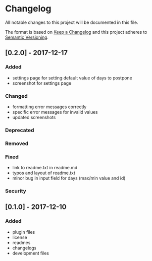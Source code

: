 # Changelog

All notable changes to this project will be documented in this file.

The format is based on [Keep a Changelog](http://keepachangelog.com/en/1.0.0/)
and this project adheres to [Semantic Versioning](http://semver.org/spec/v2.0.0.html).

## [0.2.0] - 2017-12-17

### Added

- settings page for setting default value of days to postpone
- screenshot for settings page

### Changed

- formatting error messages correctly
- specific error messages for invalid values
- updated screenshots

### Deprecated

### Removed

### Fixed

- link to readme.txt in readme.md
- typos and layout of readme.txt
- minor bug in input field for days (max/min value and id)

### Security

## [0.1.0] - 2017-12-10

### Added

- plugin files
- license
- readmes
- changelogs
- development files
